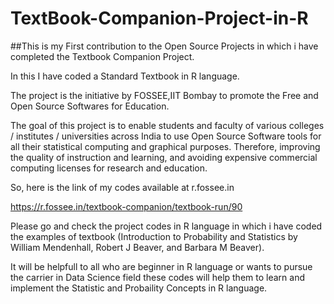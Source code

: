 # TextBook-Companion-Project-in-R

##This is my First contribution to the Open Source Projects in which i have completed the Textbook Companion Project.

In this I have coded a Standard Textbook in R language.

The project is the initiative by FOSSEE,IIT Bombay to promote the Free and Open Source Softwares for Education.

The goal of this project is to enable students and faculty of various colleges / institutes / universities across India to use Open Source Software tools for all their statistical computing and graphical purposes. Therefore, improving the quality of instruction and learning, and avoiding expensive commercial computing licenses for research and education.

So, here is the link of my codes available at r.fossee.in

https://r.fossee.in/textbook-companion/textbook-run/90

Please go and check the project codes in R language in which i have coded the examples of textbook (Introduction to Probability and Statistics by William Mendenhall, Robert J Beaver, and Barbara M Beaver).

It will be helpfull to all who are beginner in R language or wants to pursue the carrier in Data Science field these codes will help them to learn and implement the Statistic and Probaility Concepts in R language.
